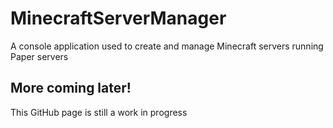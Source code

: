 # MinecraftServerManager
A console application used to create and manage Minecraft servers running Paper servers

## More coming later!
This GitHub page is still a work in progress
